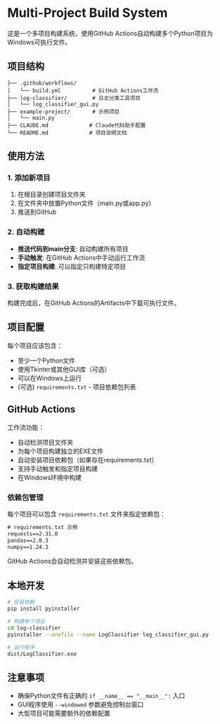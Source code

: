 # Multi-Project Build System

这是一个多项目构建系统，使用GitHub Actions自动构建多个Python项目为Windows可执行文件。

## 项目结构

```
├── .github/workflows/
│   └── build.yml          # GitHub Actions工作流
├── log-classifier/        # 日志分类工具项目
│   └── log_classifier_gui.py
├── example-project/       # 示例项目
│   └── main.py
├── CLAUDE.md             # Claude代码助手配置
└── README.md             # 项目说明文档
```

## 使用方法

### 1. 添加新项目

1. 在根目录创建项目文件夹
2. 在文件夹中放置Python文件（main.py或app.py）
3. 推送到GitHub

### 2. 自动构建

- **推送代码到main分支**: 自动构建所有项目
- **手动触发**: 在GitHub Actions中手动运行工作流
- **指定项目构建**: 可以指定只构建特定项目

### 3. 获取构建结果

构建完成后，在GitHub Actions的Artifacts中下载可执行文件。

## 项目配置

每个项目应该包含：
- 至少一个Python文件
- 使用Tkinter或其他GUI库（可选）
- 可以在Windows上运行
- (可选) `requirements.txt` - 项目依赖包列表

## GitHub Actions

工作流功能：
- 自动检测项目文件夹
- 为每个项目构建独立的EXE文件
- 自动安装项目依赖包（如果存在requirements.txt）
- 支持手动触发和指定项目构建
- 在Windows环境中构建

### 依赖包管理

每个项目可以包含 `requirements.txt` 文件来指定依赖包：

```txt
# requirements.txt 示例
requests==2.31.0
pandas==2.0.3
numpy==1.24.3
```

GitHub Actions会自动检测并安装这些依赖包。

## 本地开发

```bash
# 安装依赖
pip install pyinstaller

# 构建单个项目
cd log-classifier
pyinstaller --onefile --name LogClassifier log_classifier_gui.py

# 运行程序
dist/LogClassifier.exe
```

## 注意事项

- 确保Python文件有正确的 `if __name__ == "__main__":` 入口
- GUI程序使用 `--windowed` 参数避免控制台窗口
- 大型项目可能需要额外的依赖配置